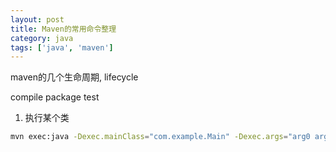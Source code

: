 ```yaml
---
layout: post
title: Maven的常用命令整理
category: java
tags: ['java', 'maven']
---
```


maven的几个生命周期, lifecycle

compile
package
test

1. 执行某个类

```bash
mvn exec:java -Dexec.mainClass="com.example.Main" -Dexec.args="arg0 arg1 arg2" -Dexec.classpathScope=runtime
```
